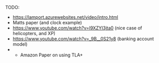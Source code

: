 TODO: 
- https://lamport.azurewebsites.net/video/intro.html
- Matts paper (and clock example)
- https://www.youtube.com/watch?v=l9XZYI3jta0 (nice case of helicopters, and XP)
- https://www.youtube.com/watch?v=_9B__0S21y8 (banking account model)
- - Amazon Paper on using TLA+
